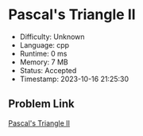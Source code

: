 # Pascal's Triangle II

- Difficulty: Unknown
- Language: cpp
- Runtime: 0 ms
- Memory: 7 MB
- Status: Accepted
- Timestamp: 2023-10-16 21:25:30

## Problem Link
[Pascal's Triangle II](https://leetcode.com/problems/pascals-triangle-ii)

